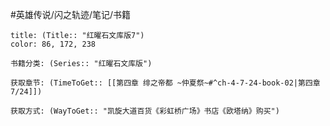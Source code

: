 
#英雄传说/闪之轨迹/笔记/书籍
```ad-note
title: (Title:: "红曜石文库版7")
color: 86, 172, 238

书籍分类: (Series:: "红曜石文库版")

获取章节: (TimeToGet:: [[第四章 绯之帝都 ~仲夏祭~#^ch-4-7-24-book-02|第四章7/24]])

获取方式: (WayToGet:: "凯旋大道百货《彩虹桥广场》书店《欧塔纳》购买")

```
